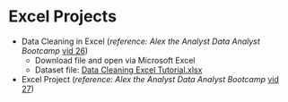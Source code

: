 # Excel Projects

* Data Cleaning in Excel (*reference: Alex the Analyst Data Analyst Bootcamp* [vid 26](https://youtu.be/_jmiEGZ6PIY?feature=shared))
  * Download file and open via Microsoft Excel
  * Dataset file: [Data Cleaning Excel Tutorial.xlsx  ](https://github.com/ConCal1/Project-Reference-Excel/blob/b80a3c4f971a1608f2593ad8a585b53fbe74435e/Data%20Cleaning%20Excel%20Tutorial.xlsx)
* Excel Project (*reference: Alex the Analyst Data Analyst Bootcamp* [vid 27](https://youtu.be/opJgMj1IUrc?feature=shared))
